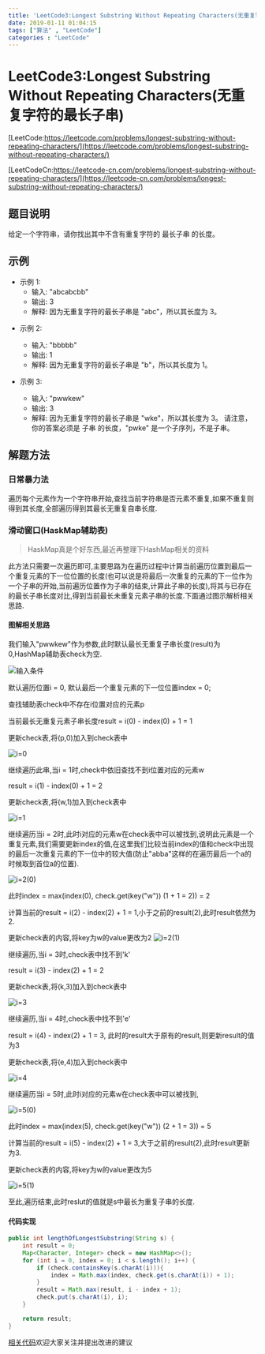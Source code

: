 ```yaml
---
title: 'LeetCode3:Longest Substring Without Repeating Characters(无重复字符的最长子串)'
date: 2019-01-11 01:04:15
tags: ["算法" , "LeetCode"]
categories : "LeetCode"
---
```



# LeetCode3:Longest Substring Without Repeating Characters(无重复字符的最长子串)

[LeetCode:https://leetcode.com/problems/longest-substring-without-repeating-characters/](https://leetcode.com/problems/longest-substring-without-repeating-characters/)

[LeetCodeCn:https://leetcode-cn.com/problems/longest-substring-without-repeating-characters/](https://leetcode-cn.com/problems/longest-substring-without-repeating-characters/)

## 题目说明

给定一个字符串，请你找出其中不含有重复字符的 最长子串 的长度。

## 示例
* 示例 1:
  * 输入: "abcabcbb"
  * 输出: 3
  * 解释: 因为无重复字符的最长子串是 "abc"，所以其长度为 3。

<!-- more -->

* 示例 2:
  * 输入: "bbbbb"
  * 输出: 1
  * 解释: 因为无重复字符的最长子串是 "b"，所以其长度为 1。

* 示例 3:
  * 输入: "pwwkew"
  * 输出: 3
  * 解释: 因为无重复字符的最长子串是 "wke"，所以其长度为 3。
     请注意，你的答案必须是 子串 的长度，"pwke" 是一个子序列，不是子串。

## 解题方法
### 日常暴力法
  遍历每个元素作为一个字符串开始,查找当前字符串是否元素不重复,如果不重复则得到其长度,全部遍历得到其最长无重复自串长度.

### 滑动窗口(HaskMap辅助表)
> HaskMap真是个好东西,最近再整理下HashMap相关的资料

此方法只需要一次遍历即可,主要思路为在遍历过程中计算当前遍历位置到最后一个重复元素的下一位位置的长度(也可以说是将最后一次重复的元素的下一位作为一个子串的开始,当前遍历位置作为子串的结束,计算此子串的长度),将其与已存在的最长子串长度对比,得到当前最长未重复元素子串的长度.下面通过图示解析相关思路.

#### 图解相关思路
我们输入"pwwkew"作为参数,此时默认最长无重复子串长度(result)为0,HashMap辅助表check为空.

![输入条件](http://qiniu-ali-oss.oss-cn-hangzhou.aliyuncs.com/19-1-11/2052140.jpg)

默认遍历位置i = 0, 默认最后一个重复元素的下一位位置index = 0;

查找辅助表check中不存在i位置对应的元素p

当前最长无重复元素子串长度result = i(0) - index(0) + 1 = 1


更新check表,将(p,0)加入到check表中

![i=0](http://qiniu-ali-oss.oss-cn-hangzhou.aliyuncs.com/19-1-11/97954118.jpg)


继续遍历此串,当i = 1时,check中依旧查找不到i位置对应的元素w

result = i(1) - index(0) + 1 = 2

更新check表,将(w,1)加入到check表中

![i=1](http://qiniu-ali-oss.oss-cn-hangzhou.aliyuncs.com/19-1-11/15643611.jpg)

继续遍历当i = 2时,此时i对应的元素w在check表中可以被找到,说明此元素是一个重复元素,我们需要更新index的值,在这里我们比较当前index的值和check中出现的最后一次重复元素的下一位中的较大值(防止"abba"这样的在遍历最后一个a的时候取到首位a的位置).

![i=2(0)](http://qiniu-ali-oss.oss-cn-hangzhou.aliyuncs.com/19-1-11/24448000.jpg)

此时index = max(index(0), check.get(key("w")) (1 + 1 = 2)) = 2

计算当前的result = i(2) - index(2) + 1 = 1,小于之前的result(2),此时result依然为2.

更新check表的内容,将key为w的value更改为2
![i=2(1)](http://qiniu-ali-oss.oss-cn-hangzhou.aliyuncs.com/19-1-11/45366813.jpg)

继续遍历,当i = 3时,check表中找不到'k'

result = i(3) - index(2) + 1 = 2

更新check表,将(k,3)加入到check表中

![i=3](http://qiniu-ali-oss.oss-cn-hangzhou.aliyuncs.com/19-1-11/56653284.jpg)

继续遍历,当i = 4时,check表中找不到'e'

result = i(4) - index(2) + 1 = 3, 此时的result大于原有的result,则更新result的值为3

更新check表,将(e,4)加入到check表中

![i=4](http://qiniu-ali-oss.oss-cn-hangzhou.aliyuncs.com/19-1-11/55319490.jpg)

继续遍历当i = 5时,此时i对应的元素w在check表中可以被找到,

![i=5(0)](http://qiniu-ali-oss.oss-cn-hangzhou.aliyuncs.com/19-1-11/83146993.jpg)

此时index = max(index(5), check.get(key("w")) (2 + 1 = 3)) = 5

计算当前的result = i(5) - index(2) + 1 = 3,大于之前的result(2),此时result更新为3.

更新check表的内容,将key为w的value更改为5

![i=5(1)](http://qiniu-ali-oss.oss-cn-hangzhou.aliyuncs.com/19-1-11/4364624.jpg)

至此,遍历结束,此时reslut的值就是s中最长为重复子串的长度.

#### 代码实现
```java
public int lengthOfLongestSubstring(String s) {
    int result = 0;
    Map<Character, Integer> check = new HashMap<>();
    for (int i = 0, index = 0; i < s.length(); i++) {
        if (check.containsKey(s.charAt(i))){
            index = Math.max(index, check.get(s.charAt(i)) + 1);
        }
        result = Math.max(result, i - index + 1);
        check.put(s.charAt(i), i);
    }

    return result;
}
```

[相关代码](https://github.com/clwater/Code/blob/master/src/LongestSubstringWithoutRepeatingCharacters.java)欢迎大家关注并提出改进的建议
